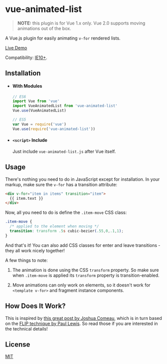 # vue-animated-list

> **NOTE:** this plugin is for Vue 1.x only. Vue 2.0 supports moving animations out of the box.

A Vue.js plugin for easily animating `v-for` rendered lists.

[Live Demo](http://vuejs.github.io/vue-animated-list/example.html)

Compatibility: [IE10+](http://caniuse.com/#search=css%20transition).

## Installation

- #### With Modules

  ``` js
  // ES6
  import Vue from 'vue'
  import VueAnimatedList from 'vue-animated-list'
  Vue.use(VueAnimatedList)

  // ES5
  var Vue = require('vue')
  Vue.use(require('vue-animated-list'))
  ```

- #### `<script>` Include

  Just include `vue-animated-list.js` after Vue itself.

## Usage

There's nothing you need to do in JavaScript except for installation. In your markup, make sure the `v-for` has a transition attribute:

``` html
<div v-for="item in items" transition="item">
  {{ item.text }}
</div>
```

Now, all you need to do is define the `.item-move` CSS class:

``` css
.item-move {
  /* applied to the element when moving */
  transition: transform .5s cubic-bezier(.55,0,.1,1);
}
```

And that's it! You can also add CSS classes for enter and leave transitions - they all work nicely together!

A few things to note:

1. The animation is done using the CSS `transform` property. So make sure when `.item-move` is applied its `transform` property is transition-enabled.

2. Move animations can only work on elements, so it doesn't work for `<template v-for>` and fragment instance components.

## How Does It Work?

This is inspired by [this great post by Joshua Comeau](https://medium.com/@joshuawcomeau/animating-the-unanimatable-1346a5aab3cd#.sen3tgomb), which is in turn based on the [FLIP technique by Paul Lewis](https://aerotwist.com/blog/flip-your-animations/). So read those if you are interested in the technical details!

## License

[MIT](http://opensource.org/licenses/MIT)
